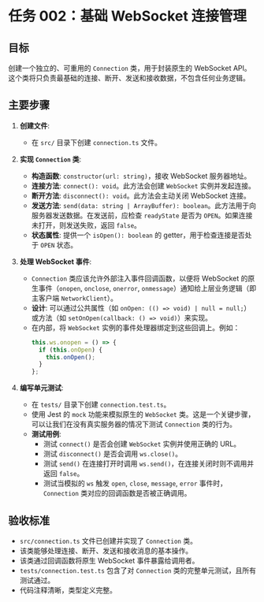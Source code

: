 # 任务 002：基础 WebSocket 连接管理

## 目标

创建一个独立的、可重用的 `Connection` 类，用于封装原生的 WebSocket API。这个类将只负责最基础的连接、断开、发送和接收数据，不包含任何业务逻辑。

## 主要步骤

1.  **创建文件**:
    - 在 `src/` 目录下创建 `connection.ts` 文件。

2.  **实现 `Connection` 类**:
    - **构造函数**: `constructor(url: string)`，接收 WebSocket 服务器地址。
    - **连接方法**: `connect(): void`。此方法会创建 `WebSocket` 实例并发起连接。
    - **断开方法**: `disconnect(): void`。此方法会主动关闭 WebSocket 连接。
    - **发送方法**: `send(data: string | ArrayBuffer): boolean`。此方法用于向服务器发送数据。在发送前，应检查 `readyState` 是否为 `OPEN`。如果连接未打开，则发送失败，返回 `false`。
    - **状态属性**: 提供一个 `isOpen(): boolean` 的 getter，用于检查连接是否处于 `OPEN` 状态。

3.  **处理 WebSocket 事件**:
    - `Connection` 类应该允许外部注入事件回调函数，以便将 WebSocket 的原生事件（`onopen`, `onclose`, `onerror`, `onmessage`）通知给上层业务逻辑（即主客户端 `NetworkClient`）。
    - **设计**: 可以通过公共属性（如 `onOpen: (() => void) | null = null;`）或方法（如 `setOnOpen(callback: () => void)`）来实现。
    - 在内部，将 `WebSocket` 实例的事件处理器绑定到这些回调上。例如：
      ```typescript
      this.ws.onopen = () => {
        if (this.onOpen) {
          this.onOpen();
        }
      };
      ```

4.  **编写单元测试**:
    - 在 `tests/` 目录下创建 `connection.test.ts`。
    - 使用 Jest 的 `mock` 功能来模拟原生的 `WebSocket` 类。这是一个关键步骤，可以让我们在没有真实服务器的情况下测试 `Connection` 类的行为。
    - **测试用例**:
      - 测试 `connect()` 是否会创建 `WebSocket` 实例并使用正确的 URL。
      - 测试 `disconnect()` 是否会调用 `ws.close()`。
      - 测试 `send()` 在连接打开时调用 `ws.send()`，在连接关闭时则不调用并返回 `false`。
      - 测试当模拟的 `ws` 触发 `open`, `close`, `message`, `error` 事件时，`Connection` 类对应的回调函数是否被正确调用。

## 验收标准

- `src/connection.ts` 文件已创建并实现了 `Connection` 类。
- 该类能够处理连接、断开、发送和接收消息的基本操作。
- 该类通过回调函数将原生 WebSocket 事件暴露给调用者。
- `tests/connection.test.ts` 包含了对 `Connection` 类的完整单元测试，且所有测试通过。
- 代码注释清晰，类型定义完整。
